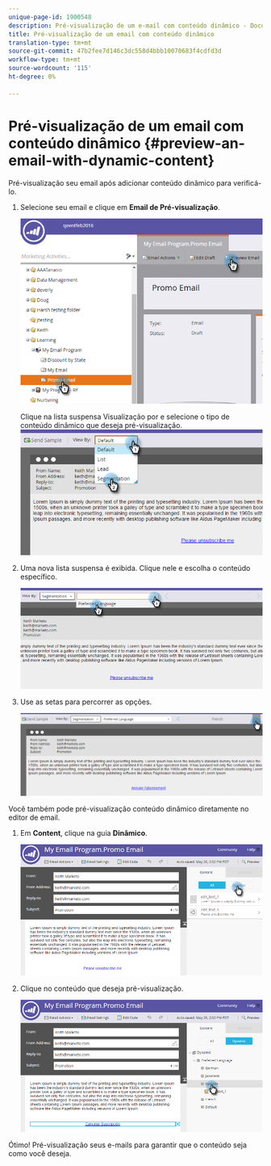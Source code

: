 ```yaml
---
unique-page-id: 1900548
description: Pré-visualização de um e-mail com conteúdo dinâmico - Documentos do Marketing - Documentação do produto
title: Pré-visualização de um email com conteúdo dinâmico
translation-type: tm+mt
source-git-commit: 47b2fee7d146c3dc558d4bbb10070683f4cdfd3d
workflow-type: tm+mt
source-wordcount: '115'
ht-degree: 0%

---
```



# Pré-visualização de um email com conteúdo dinâmico {#preview-an-email-with-dynamic-content}

Pré-visualização seu email após adicionar conteúdo dinâmico para verificá-lo.

1. Selecione seu email e clique em **Email de Pré-visualização**.

   ![](assets/one-3.png)

   Clique na lista suspensa Visualização por e selecione o tipo de conteúdo dinâmico que deseja pré-visualização.
   ![](assets/two-3.png)

1. Uma nova lista suspensa é exibida. Clique nele e escolha o conteúdo específico.

   ![](assets/three-2.png)

1. Use as setas para percorrer as opções.

   ![](assets/four-1.png)

Você também pode pré-visualização conteúdo dinâmico diretamente no editor de email.

1. Em **Content**, clique na guia **Dinâmico**.

   ![](assets/five-1.png)

1. Clique no conteúdo que deseja pré-visualização.

   ![](assets/six.png)

Ótimo! Pré-visualização seus e-mails para garantir que o conteúdo seja como você deseja.
